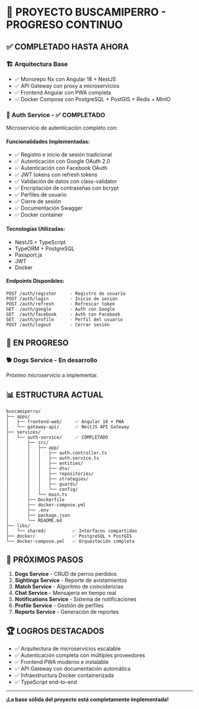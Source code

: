 # 🎉 PROYECTO BUSCAMIPERRO - PROGRESO CONTINUO

## ✅ **COMPLETADO HASTA AHORA**

### 🏗️ **Arquitectura Base**
- ✅ Monorepo Nx con Angular 18 + NestJS
- ✅ API Gateway con proxy a microservicios
- ✅ Frontend Angular con PWA completa
- ✅ Docker Compose con PostgreSQL + PostGIS + Redis + MinIO

### 🔑 **Auth Service** - ✅ **COMPLETADO**
Microservicio de autenticación completo con:

#### **Funcionalidades Implementadas:**
- ✅ Registro e inicio de sesión tradicional
- ✅ Autenticación con Google OAuth 2.0
- ✅ Autenticación con Facebook OAuth
- ✅ JWT tokens con refresh tokens
- ✅ Validación de datos con class-validator
- ✅ Encriptación de contraseñas con bcrypt
- ✅ Perfiles de usuario
- ✅ Cierre de sesión
- ✅ Documentación Swagger
- ✅ Docker container

#### **Tecnologías Utilizadas:**
- NestJS + TypeScript
- TypeORM + PostgreSQL
- Passport.js
- JWT
- Docker

#### **Endpoints Disponibles:**
```
POST /auth/register     - Registro de usuario
POST /auth/login        - Inicio de sesión
POST /auth/refresh      - Refrescar token
GET  /auth/google       - Auth con Google
GET  /auth/facebook     - Auth con Facebook
GET  /auth/profile      - Perfil del usuario
POST /auth/logout       - Cerrar sesión
```

## 🚀 **EN PROGRESO**

### 🐕 **Dogs Service** - En desarrollo
Próximo microservicio a implementar.

## 📊 **ESTRUCTURA ACTUAL**

```
buscamiperro/
├── apps/
│   ├── frontend-web/     ✅ Angular 18 + PWA
│   └── gateway-api/      ✅ NestJS API Gateway
├── services/
│   └── auth-service/     ✅ COMPLETADO
│       ├── src/
│       │   ├── app/
│       │   │   ├── auth.controller.ts
│       │   │   ├── auth.service.ts
│       │   │   ├── entities/
│       │   │   ├── dto/
│       │   │   ├── repositories/
│       │   │   ├── strategies/
│       │   │   ├── guards/
│       │   │   └── config/
│       │   └── main.ts
│       ├── Dockerfile
│       ├── docker-compose.yml
│       ├── .env
│       ├── package.json
│       └── README.md
├── libs/
│   └── shared/          ✅ Interfaces compartidas
├── docker/              ✅ PostgreSQL + PostGIS
└── docker-compose.yml   ✅ Orquestación completa
```

## 🎯 **PRÓXIMOS PASOS**

1. **Dogs Service** - CRUD de perros perdidos
2. **Sightings Service** - Reporte de avistamientos
3. **Match Service** - Algoritmo de coincidencias
4. **Chat Service** - Mensajería en tiempo real
5. **Notifications Service** - Sistema de notificaciones
6. **Profile Service** - Gestión de perfiles
7. **Reports Service** - Generación de reportes

## 🏆 **LOGROS DESTACADOS**

- ✅ Arquitectura de microservicios escalable
- ✅ Autenticación completa con múltiples proveedores
- ✅ Frontend PWA moderno e instalable
- ✅ API Gateway con documentación automática
- ✅ Infraestructura Docker containerizada
- ✅ TypeScript end-to-end

---

**¡La base sólida del proyecto está completamente implementada!**